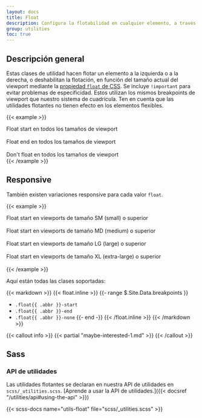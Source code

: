 ```yaml
---
layout: docs
title: Float
description: Configura la flotabilidad en cualquier elemento, a través de cualquier breakpoint, utilizando nuestras utilidades flotantes responsive.
group: utilities
toc: true
---
```


## Descripción general

Estas clases de utilidad hacen flotar un elemento a la izquierda o a la derecha, o deshabilitan la flotación, en función del tamaño actual del viewport mediante la [propiedad `float` de CSS](https://developer.mozilla.org/en-US/docs/Web/CSS/float). Se incluye `!important` para evitar problemas de especificidad. Estos utilizan los mismos breakpoints de viewport que nuestro sistema de cuadrícula. Ten en cuenta que las utilidades flotantes no tienen efecto en los elementos flexibles.

{{< example >}}
<div class="float-start">Float start en todos los tamaños de viewport</div><br>
<div class="float-end">Float end en todos los tamaños de viewport</div><br>
<div class="float-none">Don't float en todos los tamaños de viewport</div>
{{< /example >}}

## Responsive

También existen variaciones responsive para cada valor `float`.

{{< example >}}
<div class="float-sm-start">Float start en viewports de tamaño SM (small) o superior</div><br>
<div class="float-md-start">Float start en viewports de tamaño MD (medium) o superior</div><br>
<div class="float-lg-start">Float start en viewports de tamaño LG (large) o superior</div><br>
<div class="float-xl-start">Float start en viewports de tamaño XL (extra-large) o superior</div><br>
{{< /example >}}

Aquí están todas las clases soportadas:

{{< markdown >}}
{{< float.inline >}}
{{- range $.Site.Data.breakpoints }}
- `.float{{ .abbr }}-start`
- `.float{{ .abbr }}-end`
- `.float{{ .abbr }}-none`
{{- end -}}
{{< /float.inline >}}
{{< /markdown >}}

{{< callout info >}}
{{< partial "maybe-interested-1.md" >}}
{{< /callout >}}

## Sass

### API de utilidades

Las utilidades flotantes se declaran en nuestra API de utilidades en `scss/_utilities.scss`. [Aprende a usar la API de utilidades.]({{< docsref "/utilities/api#using-the-api" >}})

{{< scss-docs name="utils-float" file="scss/_utilities.scss" >}}
